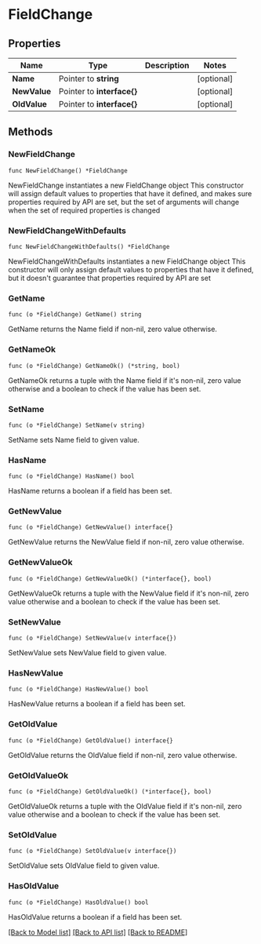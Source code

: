 # FieldChange

## Properties

Name | Type | Description | Notes
------------ | ------------- | ------------- | -------------
**Name** | Pointer to **string** |  | [optional] 
**NewValue** | Pointer to **interface{}** |  | [optional] 
**OldValue** | Pointer to **interface{}** |  | [optional] 

## Methods

### NewFieldChange

`func NewFieldChange() *FieldChange`

NewFieldChange instantiates a new FieldChange object
This constructor will assign default values to properties that have it defined,
and makes sure properties required by API are set, but the set of arguments
will change when the set of required properties is changed

### NewFieldChangeWithDefaults

`func NewFieldChangeWithDefaults() *FieldChange`

NewFieldChangeWithDefaults instantiates a new FieldChange object
This constructor will only assign default values to properties that have it defined,
but it doesn't guarantee that properties required by API are set

### GetName

`func (o *FieldChange) GetName() string`

GetName returns the Name field if non-nil, zero value otherwise.

### GetNameOk

`func (o *FieldChange) GetNameOk() (*string, bool)`

GetNameOk returns a tuple with the Name field if it's non-nil, zero value otherwise
and a boolean to check if the value has been set.

### SetName

`func (o *FieldChange) SetName(v string)`

SetName sets Name field to given value.

### HasName

`func (o *FieldChange) HasName() bool`

HasName returns a boolean if a field has been set.

### GetNewValue

`func (o *FieldChange) GetNewValue() interface{}`

GetNewValue returns the NewValue field if non-nil, zero value otherwise.

### GetNewValueOk

`func (o *FieldChange) GetNewValueOk() (*interface{}, bool)`

GetNewValueOk returns a tuple with the NewValue field if it's non-nil, zero value otherwise
and a boolean to check if the value has been set.

### SetNewValue

`func (o *FieldChange) SetNewValue(v interface{})`

SetNewValue sets NewValue field to given value.

### HasNewValue

`func (o *FieldChange) HasNewValue() bool`

HasNewValue returns a boolean if a field has been set.

### GetOldValue

`func (o *FieldChange) GetOldValue() interface{}`

GetOldValue returns the OldValue field if non-nil, zero value otherwise.

### GetOldValueOk

`func (o *FieldChange) GetOldValueOk() (*interface{}, bool)`

GetOldValueOk returns a tuple with the OldValue field if it's non-nil, zero value otherwise
and a boolean to check if the value has been set.

### SetOldValue

`func (o *FieldChange) SetOldValue(v interface{})`

SetOldValue sets OldValue field to given value.

### HasOldValue

`func (o *FieldChange) HasOldValue() bool`

HasOldValue returns a boolean if a field has been set.


[[Back to Model list]](../README.md#documentation-for-models) [[Back to API list]](../README.md#documentation-for-api-endpoints) [[Back to README]](../README.md)


